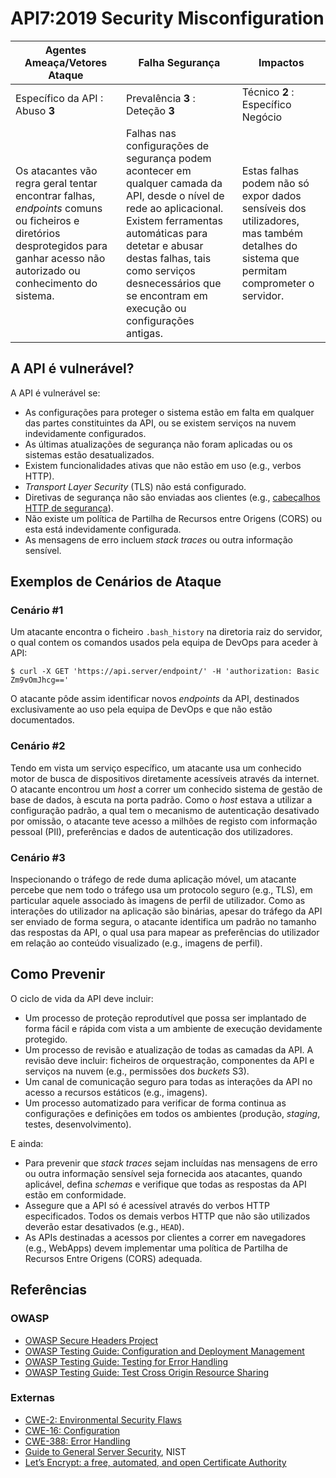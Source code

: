 API7:2019 Security Misconfiguration
===================================

| Agentes Ameaça/Vetores Ataque | Falha Segurança | Impactos |
| - | - | - |
| Específico da API : Abuso **3** | Prevalência **3** : Deteção **3** | Técnico **2** : Específico Negócio |
| Os atacantes vão regra geral tentar encontrar falhas, _endpoints_ comuns ou ficheiros e diretórios desprotegidos para ganhar acesso não autorizado ou conhecimento do sistema. | Falhas nas configurações de segurança podem acontecer em qualquer camada da API, desde o nível de rede ao aplicacional. Existem ferramentas automáticas para detetar e abusar destas falhas, tais como serviços desnecessários que se encontram em execução ou configurações antigas. | Estas falhas podem não só expor dados sensíveis dos utilizadores, mas também detalhes do sistema que permitam comprometer o servidor. |

## A API é vulnerável?

A API é vulnerável se:

* As configurações para proteger o sistema estão em falta em qualquer das partes
  constituintes da API, ou se existem serviços na nuvem indevidamente
  configurados.
* As últimas atualizações de segurança não foram aplicadas ou os sistemas estão
  desatualizados.
* Existem funcionalidades ativas que não estão em uso (e.g., verbos HTTP).
* _Transport Layer Security_ (TLS) não está configurado.
* Diretivas de segurança não são enviadas aos clientes (e.g.,
  [cabeçalhos HTTP de segurança][1]).
* Não existe um política de Partilha de Recursos entre Origens (CORS) ou esta
  está indevidamente configurada.
* As mensagens de erro incluem _stack traces_ ou outra informação sensível.

## Exemplos de Cenários de Ataque

### Cenário #1

Um atacante encontra o ficheiro `.bash_history` na diretoria raiz do servidor, o
qual contem os comandos usados pela equipa de DevOps para aceder à API:

```
$ curl -X GET 'https://api.server/endpoint/' -H 'authorization: Basic Zm9vOmJhcg=='
```

O atacante pôde assim identificar novos _endpoints_ da API, destinados
exclusivamente ao uso pela equipa de DevOps e que não estão documentados.

### Cenário #2

Tendo em vista um serviço específico, um atacante usa um conhecido motor de
busca de dispositivos diretamente acessíveis através da internet. O atacante
encontrou um _host_ a correr um conhecido sistema de gestão de base de dados, à
escuta na porta padrão. Como o _host_ estava a utilizar a configuração padrão, a
qual tem o mecanismo de autenticação desativado por omissão, o atacante teve
acesso a milhões de registo com informação pessoal (PII), preferências e dados
de autenticação dos utilizadores.

### Cenário #3

Inspecionando o tráfego de rede duma aplicação móvel, um atacante percebe que
nem todo o tráfego usa um protocolo seguro (e.g., TLS), em particular aquele
associado às imagens de perfil de utilizador. Como as interações do utilizador
na aplicação são binárias, apesar do tráfego da API ser enviado de forma segura,
o atacante identifica um padrão no tamanho das respostas da API, o qual usa para
mapear as preferências do utilizador em relação ao conteúdo visualizado (e.g.,
imagens de perfil).

## Como Prevenir

O ciclo de vida da API deve incluir:

* Um processo de proteção reprodutível que possa ser implantado de forma fácil
  e rápida com vista a um ambiente de execução devidamente protegido.
* Um processo de revisão e atualização de todas as camadas da API. A revisão
  deve incluir: ficheiros de orquestração, componentes da API e serviços na
  nuvem (e.g., permissões dos _buckets_ S3).
* Um canal de comunicação seguro para todas as interações da API no acesso a
  recursos estáticos (e.g., imagens).
* Um processo automatizado para verificar de forma continua as configurações e
  definições em todos os ambientes (produção, _staging_, testes,
  desenvolvimento).

E ainda:

* Para prevenir que _stack traces_ sejam incluídas nas mensagens de erro ou
  outra informação sensível seja fornecida aos atacantes, quando aplicável,
  defina _schemas_ e verifique que todas as respostas da API estão em
  conformidade.
* Assegure que a API só é acessível através do verbos HTTP especificados. Todos
  os demais verbos HTTP que não são utilizados deverão estar desativados (e.g.,
  `HEAD`).
* As APIs destinadas a acessos por clientes a correr em navegadores (e.g.,
  WebApps) devem implementar uma política de Partilha de Recursos Entre Origens
  (CORS) adequada.

## Referências

### OWASP

* [OWASP Secure Headers Project][1]
* [OWASP Testing Guide: Configuration and Deployment Management][2]
* [OWASP Testing Guide: Testing for Error Handling][3]
* [OWASP Testing Guide: Test Cross Origin Resource Sharing][9]

### Externas

* [CWE-2: Environmental Security Flaws][4]
* [CWE-16: Configuration][5]
* [CWE-388: Error Handling][6]
* [Guide to General Server Security][7], NIST
* [Let’s Encrypt: a free, automated, and open Certificate Authority][8]

[1]: https://owasp.org/www-project-secure-headers/
[2]: https://github.com/OWASP/wstg/tree/master/document/4-Web_Application_Security_Testing/02-Configuration_and_Deployment_Management_Testing
[3]: https://github.com/OWASP/wstg/tree/master/document/4-Web_Application_Security_Testing/08-Testing_for_Error_Handling
[4]: https://cwe.mitre.org/data/definitions/2.html
[5]: https://cwe.mitre.org/data/definitions/16.html
[6]: https://cwe.mitre.org/data/definitions/388.html
[7]: https://csrc.nist.gov/publications/detail/sp/800-123/final
[8]: https://letsencrypt.org/
[9]: https://github.com/OWASP/wstg/blob/master/document/4-Web_Application_Security_Testing/11-Client_Side_Testing/07-Testing_Cross_Origin_Resource_Sharing.md
